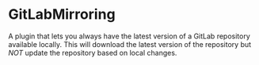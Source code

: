 # GitLabMirroring

A plugin that lets you always have the latest version of a GitLab repository available locally. This will download the latest version of the repository but _NOT_ update the repository based on local changes.
